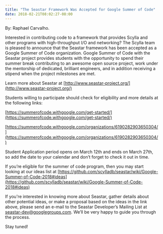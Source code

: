 ```yaml
---
title: "The Seastar Framework Was Accepted for Google Summer of Code"
date: 2018-02-21T08:02:27-08:00
---
```

By: Raphael Carvalho.

Interested in contributing code to a framework that provides Scylla and other programs with high-throughput I/O and networking? The Scylla team is pleased to announce that the Seastar framework has been accepted as a Google Summer of Code organization. Google Summer of Code with the Seastar project provides students with the opportunity to spend their summer break contributing to an awesome open source project, work under the mentorship of dedicated, brilliant engineers, and in addition receiving a stipend when the project milestones are met.

Learn more about Seastar at [http://www.seastar-project.org/](http://www.seastar-project.org/)

Students willing to participate should check for eligibility and more details at the following links:

[https://summerofcode.withgoogle.com/get-started/](https://summerofcode.withgoogle.com/get-started/)

[https://summerofcode.withgoogle.com/organizations/6190282903650304/](https://summerofcode.withgoogle.com/organizations/6190282903650304/)

Student Application period opens on March 12th and ends on March 27th, so add the date to your calendar and don’t forget to check it out in time.

If you’re eligible for the summer of code program, then you may start looking at our ideas list at [https://github.com/scylladb/seastar/wiki/Google-Summer-of-Code-2018#ideas](https://github.com/scylladb/seastar/wiki/Google-Summer-of-Code-2018#ideas)

If you're interested in knowing more about Seastar, gather details about other potential ideas, or make a proposal based on the ideas in the link above, please send an e-mail to the Seastar Developer’s Mailing List at [seastar-dev@googlegroups.com](seastar-dev@googlegroups.com). We’ll be very happy to guide you through the process.

Stay tuned!


